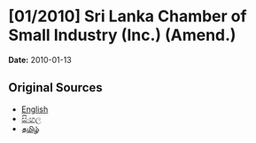 # [01/2010] Sri Lanka Chamber of Small Industry (Inc.) (Amend.)

**Date:** 2010-01-13

## Original Sources

- [English](https://documents.gov.lk/view/acts/2010/1/01-2010_E.pdf)
- [සිංහල](https://documents.gov.lk/view/acts/2010/1/01-2010_S.pdf)
- [தமிழ்](https://documents.gov.lk/view/acts/2010/1/01-2010_T.pdf)
